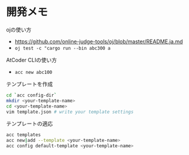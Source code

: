 # 開発メモ

ojの使い方

- <https://github.com/online-judge-tools/oj/blob/master/README.ja.md>
- `oj test -c "cargo run --bin abc300 a`
  
AtCoder CLIの使い方

- `acc new abc100`

テンプレートを作成

```bash
cd `acc config-dir`
mkdir <your-template-name>
cd <your-template-name>
vim template.json # write your template settings
```

テンプレートの適応

```bash
acc templates
acc new|add --template <your-template-name>
acc config default-template <your-template-name>
```
